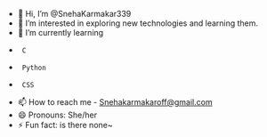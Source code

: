 - 👋 Hi, I’m @SnehaKarmakar339
- 👀 I’m interested in exploring new technologies and learning them.
- 🌱 I’m currently learning
-      C
-      Python
-      CSS
- 📫 How to reach me - Snehakarmakaroff@gmail.com
- 😄 Pronouns: She/her
- ⚡ Fun fact: is there none~

<!---
SnehaKarmakar339/SnehaKarmakar339 is a ✨ special ✨ repository because its `README.md` (this file) appears on your GitHub profile.
You can click the Preview link to take a look at your changes.
--->
